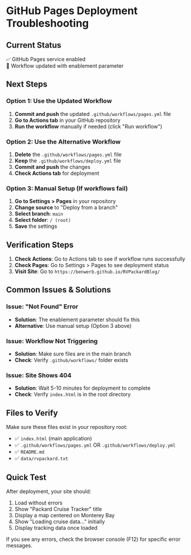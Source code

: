# GitHub Pages Deployment Troubleshooting

## Current Status
✅ GitHub Pages service enabled  
🔄 Workflow updated with enablement parameter  

## Next Steps

### Option 1: Use the Updated Workflow
1. **Commit and push** the updated `.github/workflows/pages.yml` file
2. **Go to Actions tab** in your GitHub repository
3. **Run the workflow** manually if needed (click "Run workflow")

### Option 2: Use the Alternative Workflow
1. **Delete** the `.github/workflows/pages.yml` file
2. **Keep** the `.github/workflows/deploy.yml` file
3. **Commit and push** the changes
4. **Check Actions tab** for deployment

### Option 3: Manual Setup (If workflows fail)
1. **Go to Settings > Pages** in your repository
2. **Change source** to "Deploy from a branch"
3. **Select branch**: `main`
4. **Select folder**: `/ (root)`
5. **Save** the settings

## Verification Steps

1. **Check Actions**: Go to Actions tab to see if workflow runs successfully
2. **Check Pages**: Go to Settings > Pages to see deployment status
3. **Visit Site**: Go to `https://benwerb.github.io/RVPackardBlog/`

## Common Issues & Solutions

### Issue: "Not Found" Error
- **Solution**: The enablement parameter should fix this
- **Alternative**: Use manual setup (Option 3 above)

### Issue: Workflow Not Triggering
- **Solution**: Make sure files are in the main branch
- **Check**: Verify `.github/workflows/` folder exists

### Issue: Site Shows 404
- **Solution**: Wait 5-10 minutes for deployment to complete
- **Check**: Verify `index.html` is in the root directory

## Files to Verify

Make sure these files exist in your repository root:
- ✅ `index.html` (main application)
- ✅ `.github/workflows/pages.yml` OR `.github/workflows/deploy.yml`
- ✅ `README.md`
- ✅ `data/rvpackard.txt`

## Quick Test

After deployment, your site should:
1. Load without errors
2. Show "Packard Cruise Tracker" title
3. Display a map centered on Monterey Bay
4. Show "Loading cruise data..." initially
5. Display tracking data once loaded

If you see any errors, check the browser console (F12) for specific error messages.
